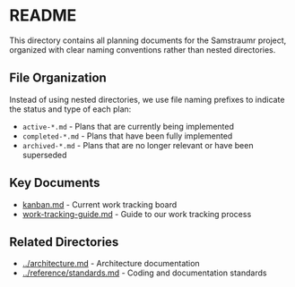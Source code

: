 <!--
Copyright (c) 2025 Eric C. Mumford (@heymumford)

This software was developed with analytical assistance from AI tools 
including Claude 3.7 Sonnet, Claude Code, and Google Gemini Deep Research,
which were used as paid services. All intellectual property rights 
remain exclusively with the copyright holder listed above.

Licensed under the Mozilla Public License 2.0
-->

# README

This directory contains all planning documents for the Samstraumr project, organized with clear naming conventions rather than nested directories.

## File Organization

Instead of using nested directories, we use file naming prefixes to indicate the status and type of each plan:

- `active-*.md` - Plans that are currently being implemented
- `completed-*.md` - Plans that have been fully implemented
- `archived-*.md` - Plans that are no longer relevant or have been superseded

## Key Documents

- [kanban.md](kanban.md) - Current work tracking board
- [work-tracking-guide.md](work-tracking-guide.md) - Guide to our work tracking process

## Related Directories

- [../architecture.md](../architecture.md) - Architecture documentation
- [../reference/standards.md](../reference/standards.md) - Coding and documentation standards

